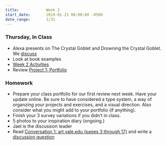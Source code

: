 ```yaml
---
title:            Week 2
start_date:       2019-01-23 00:00:00 -0500
date_range:       1/31
---
```


### Thursday, In Class

- Alexa presents on The Crystal Goblet and Drowning the Crystal Goblet. We [discuss](https://paper.dropbox.com/doc/Design-2B-Reading-1--AWOiECF7iNpqQL87jevKwbyIAQ-r13aXL2T521alu6RyMqGI)
- Look at book examples
- [Week 2 Activities](https://paper.dropbox.com/doc/Week-2--AWob7BVq~2TbnM1V3slky~A9AQ-0AlL804KAG4FNQ8TO0Vl9)
- Review [Project 1: Portfolio](/projects/personal-hp)

### Homework
- Prepare your class portfolio for our first review next week. Have your update online. Be sure to have considered a type system, a way of organzing your projects and exercises, and a visual direction. Also consider what you might add to your portfolio (if anything).
- Finish your 3 survey variations if you didn&rsquo;t in class.
- 5 photos to your inspiration diary (ongoing.)
- Jael is the discussion leader
- Read [Conversation 1: art.yale.edu (pages 3 through 17)](https://www.dropbox.com/s/p1ikztkma7mi0xf/yale-reader.pdf?dl=0) and write a [discussion question](https://paper.dropbox.com/doc/Design-2B-Reading-2--AWrKYik8DCNjzKgEau6rFlHeAQ-qdBlIFQ6cHHwqAjj9hImT)
